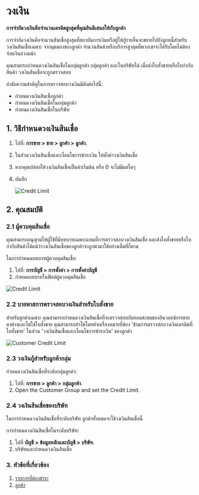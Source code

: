 <!-- add-breadcrumbs -->
# วงเงิน

**การจำกัดวงเงินคือจำนวนเครดิตสูงสุดที่คุณยินดีเสนอให้กับลูกค้า**

การจำกัดวงเงินคือจำนวนสินเชื่อสูงสุดที่สถาบันการเงินหรือผู้ให้กู้รายอื่นจะขยายไปยังลูกหนี้สำหรับวงเงินสินเชื่อเฉพาะ จากมุมมองของลูกค้า จำนวนสินค้าหรือบริการสูงสุดที่พวกเขาจะได้รับโดยไม่ต้องจ่ายเงินล่วงหน้า

คุณสามารถกำหนดวงเงินสินเชื่อในกลุ่มลูกค้า กลุ่มลูกค้า และในบริษัทได้ เมื่อส่งใบสั่งขายหรือใบกำกับสินค้า วงเงินสินเชื่อจะถูกตรวจสอบ

ลำดับความสำคัญในการตรวจสอบวงเงินมีดังต่อไปนี้:

* กำหนดวงเงินสินเชื่อลูกค้า
* กำหนดวงเงินสินเชื่อในกลุ่มลูกค้า
* กำหนดวงเงินสินเชื่อในบริษัท

## 1. วิธีกำหนดวงเงินสินเชื่อ
1. ไปที่: **การขาย > ขาย > ลูกค้า > ลูกค้า**.
1. ในส่วนวงเงินสินเชื่อและเงื่อนไขการชำระเงิน ให้ตั้งค่าวงเงินสินเชื่อ
1. หากคุณปล่อยให้วงเงินสินเชื่อเป็นค่าเริ่มต้น หรือ 0 จะไม่มีผลใดๆ
1. บันทึก

    <img class="screenshot" alt="Credit Limit" src="{{docs_base_url}}/assets/img/accounts/customer-credit-limit.png">

## 2. คุณสมบัติ
### 2.1 ผู้ควบคุมสินเชื่อ
คุณสามารถอนุญาตให้ผู้ใช้ที่มีบทบาทเฉพาะแทนที่การตรวจสอบวงเงินสินเชื่อ และส่งใบสั่งขายหรือใบกำกับสินค้าได้แม้ว่าวงเงินสินเชื่อของลูกค้าจะถูกนำมาใช้อย่างเต็มที่ก็ตาม

ในการกำหนดบทบาทผู้ควบคุมสินเชื่อ:

1. ไปที่: **การบัญชี > การตั้งค่า > การตั้งค่าบัญชี**
1. กำหนดบทบาทในฟิลด์ผู้ควบคุมสินเชื่อ

<img class="screenshot" alt="Credit Limit" src="{{docs_base_url}}/assets/img/accounts/credit_controller_role.png">

### 2.2 บายพาสการตรวจสอบวงเงินสำหรับใบสั่งขาย

สำหรับลูกค้าเฉพาะ คุณสามารถกำหนดวงเงินสินเชื่อที่จะตรวจสอบกับยอดสะสมของอินวอยซ์การขายคงค้างและไม่ใช่ใบสั่งขาย คุณสามารถทำได้โดยทำเครื่องหมายที่ช่อง 'ข้ามการตรวจสอบวงเงินเครดิตที่ใบสั่งขาย' ในส่วน 'วงเงินสินเชื่อและเงื่อนไขการชำระเงิน' ของลูกค้า

<img class="screenshot" alt="Customer Credit Limit" src="{{docs_base_url}}/assets/img/accounts/customer-credit-limit-bypass.png">


### 2.3 วงเงินกู้สำหรับลูกค้ากลุ่ม
กำหนดวงเงินสินเชื่อที่ระดับกลุ่มลูกค้า:

1. ไปที่: **การขาย > ลูกค้า > กลุ่มลูกค้า**.
1. Open the Customer Group and set the Credit Limit.

### 2.4 วงเงินสินเชื่อของบริษัท
ในการกำหนดวงเงินสินเชื่อที่ระดับบริษัท ลูกค้าทั้งหมดจะใช้วงเงินสินเชื่อนี้

การกำหนดวงเงินสินเชื่อในระดับบริษัท:

1. ไปที่ **บัญชี > ข้อมูลหลักและบัญชี > บริษัท**.
1. บริษัทและกำหนดวงเงินสินเชื่อ

### 3. หัวข้อที่เกี่ยวข้อง
1. [รายการที่ต้องชำระ](/docs/user/manual/th/accounts/payment-entry)
1. [ลูกค้า](/docs/user/manual/th/CRM/customer)
